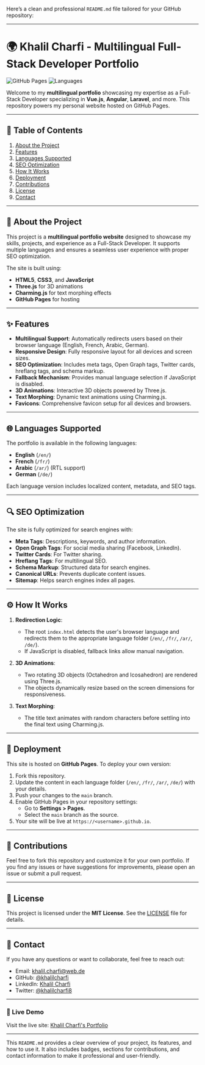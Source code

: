 Here’s a clean and professional `README.md` file tailored for your GitHub repository:

---

# 🌍 Khalil Charfi - Multilingual Full-Stack Developer Portfolio

![GitHub Pages](https://img.shields.io/badge/GitHub%20Pages-Live-brightgreen) ![Languages](https://img.shields.io/badge/Languages-EN%2C%20FR%2C%20AR%2C%20DE-blue)

Welcome to my **multilingual portfolio** showcasing my expertise as a Full-Stack Developer specializing in **Vue.js**, **Angular**, **Laravel**, and more. This repository powers my personal website hosted on GitHub Pages.

---

## 📌 Table of Contents

1. [About the Project](#about-the-project)
2. [Features](#features)
3. [Languages Supported](#languages-supported)
4. [SEO Optimization](#seo-optimization)
5. [How It Works](#how-it-works)
6. [Deployment](#deployment)
7. [Contributions](#contributions)
8. [License](#license)
9. [Contact](#contact)

---

## 🌟 About the Project

This project is a **multilingual portfolio website** designed to showcase my skills, projects, and experience as a Full-Stack Developer. It supports multiple languages and ensures a seamless user experience with proper SEO optimization.

The site is built using:
- **HTML5**, **CSS3**, and **JavaScript**
- **Three.js** for 3D animations
- **Charming.js** for text morphing effects
- **GitHub Pages** for hosting

---

## ✨ Features

- **Multilingual Support**: Automatically redirects users based on their browser language (English, French, Arabic, German).
- **Responsive Design**: Fully responsive layout for all devices and screen sizes.
- **SEO Optimization**: Includes meta tags, Open Graph tags, Twitter cards, hreflang tags, and schema markup.
- **Fallback Mechanism**: Provides manual language selection if JavaScript is disabled.
- **3D Animations**: Interactive 3D objects powered by Three.js.
- **Text Morphing**: Dynamic text animations using Charming.js.
- **Favicons**: Comprehensive favicon setup for all devices and browsers.

---

## 🌐 Languages Supported

The portfolio is available in the following languages:
- **English** (`/en/`)
- **French** (`/fr/`)
- **Arabic** (`/ar/`) (RTL support)
- **German** (`/de/`)

Each language version includes localized content, metadata, and SEO tags.

---

## 🔍 SEO Optimization

The site is fully optimized for search engines with:
- **Meta Tags**: Descriptions, keywords, and author information.
- **Open Graph Tags**: For social media sharing (Facebook, LinkedIn).
- **Twitter Cards**: For Twitter sharing.
- **Hreflang Tags**: For multilingual SEO.
- **Schema Markup**: Structured data for search engines.
- **Canonical URLs**: Prevents duplicate content issues.
- **Sitemap**: Helps search engines index all pages.

---

## ⚙️ How It Works

1. **Redirection Logic**:
   - The root `index.html` detects the user's browser language and redirects them to the appropriate language folder (`/en/`, `/fr/`, `/ar/`, `/de/`).
   - If JavaScript is disabled, fallback links allow manual navigation.

2. **3D Animations**:
   - Two rotating 3D objects (Octahedron and Icosahedron) are rendered using Three.js.
   - The objects dynamically resize based on the screen dimensions for responsiveness.

3. **Text Morphing**:
   - The title text animates with random characters before settling into the final text using Charming.js.

---

## 🚀 Deployment

This site is hosted on **GitHub Pages**. To deploy your own version:
1. Fork this repository.
2. Update the content in each language folder (`/en/`, `/fr/`, `/ar/`, `/de/`) with your details.
3. Push your changes to the `main` branch.
4. Enable GitHub Pages in your repository settings:
   - Go to **Settings > Pages**.
   - Select the `main` branch as the source.
5. Your site will be live at `https://<username>.github.io`.

---

## 🤝 Contributions

Feel free to fork this repository and customize it for your own portfolio. If you find any issues or have suggestions for improvements, please open an issue or submit a pull request.

---

## 📜 License

This project is licensed under the **MIT License**. See the [LICENSE](LICENSE) file for details.

---

## 📧 Contact

If you have any questions or want to collaborate, feel free to reach out:

- Email: khalil.charfi@web.de
- GitHub: [@khalilcharfi](https://github.com/khalilcharfi)
- LinkedIn: [Khalil Charfi](https://www.linkedin.com/in/khalil-charfi)
- Twitter: [@khalilcharfi8](https://twitter.com/khalilcharfi8)

---

### 🌟 Live Demo

Visit the live site: [Khalil Charfi's Portfolio](https://khalilcharfi.github.io)

---

This `README.md` provides a clear overview of your project, its features, and how to use it. It also includes badges, sections for contributions, and contact information to make it professional and user-friendly.
